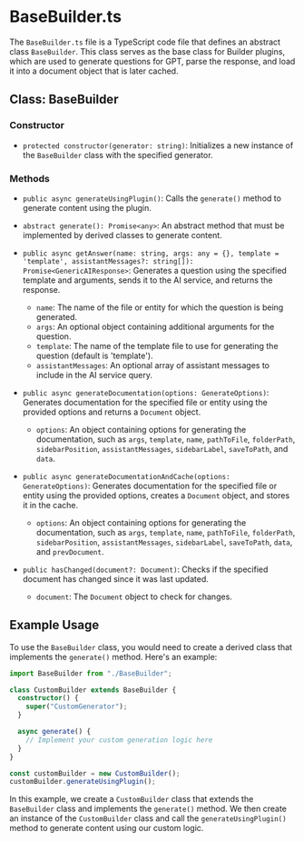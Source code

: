 # BaseBuilder.ts

The `BaseBuilder.ts` file is a TypeScript code file that defines an abstract class `BaseBuilder`. This class serves as the base class for Builder plugins, which are used to generate questions for GPT, parse the response, and load it into a document object that is later cached.

## Class: BaseBuilder

### Constructor

- `protected constructor(generator: string)`: Initializes a new instance of the `BaseBuilder` class with the specified generator.

### Methods

- `public async generateUsingPlugin()`: Calls the `generate()` method to generate content using the plugin.

- `abstract generate(): Promise<any>`: An abstract method that must be implemented by derived classes to generate content.

- `public async getAnswer(name: string, args: any = {}, template = 'template', assistantMessages?: string[]): Promise<GenericAIResponse>`: Generates a question using the specified template and arguments, sends it to the AI service, and returns the response.

  - `name`: The name of the file or entity for which the question is being generated.
  - `args`: An optional object containing additional arguments for the question.
  - `template`: The name of the template file to use for generating the question (default is 'template').
  - `assistantMessages`: An optional array of assistant messages to include in the AI service query.

- `public async generateDocumentation(options: GenerateOptions)`: Generates documentation for the specified file or entity using the provided options and returns a `Document` object.

  - `options`: An object containing options for generating the documentation, such as `args`, `template`, `name`, `pathToFile`, `folderPath`, `sidebarPosition`, `assistantMessages`, `sidebarLabel`, `saveToPath`, and `data`.

- `public async generateDocumentationAndCache(options: GenerateOptions)`: Generates documentation for the specified file or entity using the provided options, creates a `Document` object, and stores it in the cache.

  - `options`: An object containing options for generating the documentation, such as `args`, `template`, `name`, `pathToFile`, `folderPath`, `sidebarPosition`, `assistantMessages`, `sidebarLabel`, `saveToPath`, `data`, and `prevDocument`.

- `public hasChanged(document?: Document)`: Checks if the specified document has changed since it was last updated.

  - `document`: The `Document` object to check for changes.

## Example Usage

To use the `BaseBuilder` class, you would need to create a derived class that implements the `generate()` method. Here's an example:

```typescript
import BaseBuilder from "./BaseBuilder";

class CustomBuilder extends BaseBuilder {
  constructor() {
    super("CustomGenerator");
  }

  async generate() {
    // Implement your custom generation logic here
  }
}

const customBuilder = new CustomBuilder();
customBuilder.generateUsingPlugin();
```

In this example, we create a `CustomBuilder` class that extends the `BaseBuilder` class and implements the `generate()` method. We then create an instance of the `CustomBuilder` class and call the `generateUsingPlugin()` method to generate content using our custom logic.